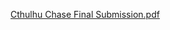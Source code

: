 
[Cthulhu Chase Final Submission.pdf](https://github.com/ZoutKoning/Cthulhu-Chase/files/11392278/Cthulhu.Chase.Final.Submission.pdf)
